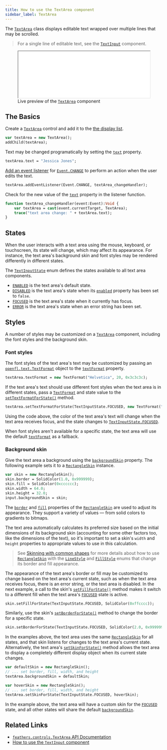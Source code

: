 ```yaml
---
title: How to use the TextArea component
sidebar_label: TextArea
---
```


The [`TextArea`](https://api.feathersui.com/current/feathers/controls/TextArea.html) class displays editable text wrapped over multiple lines that may be scrolled.

> For a single line of editable text, see the [`TextInput`](./text-input.md) component.

<figure>
<iframe src="/learn/haxe-openfl/samples/text-area.html" width="100%" height="150"></iframe>
<figcaption>Live preview of the <a href="https://api.feathersui.com/current/feathers/controls/TextArea.html"><code>TextArea</code></a> component</figcaption>
</figure>

## The Basics

Create a [`TextArea`](https://api.feathersui.com/current/feathers/controls/TextArea.html) control and add it to the [the display list](https://books.openfl.org/openfl-developers-guide/display-programming/basics-of-display-programming.html).

```haxe
var textArea = new TextArea();
addChild(textArea);
```

Text may be changed programatically by setting the [`text`](https://api.feathersui.com/current/feathers/controls/TextArea.html#text) property.

```haxe
textArea.text = "Jessica Jones";
```

[Add an event listener](https://books.openfl.org/openfl-developers-guide/handling-events/basics-of-handling-events.html) for [`Event.CHANGE`](https://api.openfl.org/openfl/events/Event.html#CHANGE) to perform an action when the user edits the text.

```haxe
textArea.addEventListener(Event.CHANGE, textArea_changeHandler);
```

Check for the new value of the [`text`](https://api.feathersui.com/current/feathers/controls/TextArea.html#text) property in the listener function.

```haxe
function textArea_changeHandler(event:Event):Void {
    var textArea = cast(event.currentTarget, TextArea);
    trace("text area change: " + textArea.text);
}
```

## States

When the user interacts with a text area using the mouse, keyboard, or touchscreen, its state will change, which may affect its appearance. For instance, the text area's background skin and font styles may be rendered differently in different states.

The [`TextInputState`](https://api.feathersui.com/current/feathers/controls/TextInputState.html) enum defines the states available to all text area components.

- [`ENABLED`](https://api.feathersui.com/current/feathers/controls/TextInputState.html#ENABLED) is the text area's default state.
- [`DISABLED`](https://api.feathersui.com/current/feathers/controls/TextInputState.html#DISABLED) is the text area's state when its [`enabled`](https://api.feathersui.com/current/feathers/core/IUIControl.html#enabled) property has been set to `false`.
- [`FOCUSED`](https://api.feathersui.com/current/feathers/controls/TextInputState.html#FOCUSED) is the text area's state when it currently has focus.
- [`ERROR`](https://api.feathersui.com/current/feathers/controls/TextInputState.html#ERROR) is the text area's state when an error string has been set.

## Styles

A number of styles may be customized on a [`TextArea`](https://api.feathersui.com/current/feathers/controls/TextArea.html) component, including the font styles and the background skin.

### Font styles

The font styles of the text area's text may be customized by passing an [`openfl.text.TextFormat`](https://api.openfl.org/openfl/text/TextFormat.html) object to the [`textFormat`](https://api.feathersui.com/current/feathers/controls/TextArea.html#textFormat) property.

```haxe
textArea.textFormat = new TextFormat("Helvetica", 20, 0x3c3c3c);
```

If the text area's text should use different font styles when the text area is in different states, pass a [`TextFormat`](https://api.openfl.org/openfl/text/TextFormat.html) and state value to the [`setTextFormatForState()`](https://api.feathersui.com/current/feathers/controls/TextArea.html#setTextFormatForState) method.

```haxe
textArea.setTextFormatForState(TextInputState.FOCUSED, new TextFormat("Helvetica", 20, 0xcc0000));
```

Using the code above, the color of the text area's text will change when the text area receives focus, and the state changes to [`TextInputState.FOCUSED`](https://api.feathersui.com/current/feathers/controls/TextInputState.html#FOCUSED).

When font styles aren't available for a specific state, the text area will use the default [`textFormat`](https://api.feathersui.com/current/feathers/controls/TextArea.html#textFormat) as a fallback.

### Background skin

Give the text area a background using the [`backgroundSkin`](https://api.feathersui.com/current/feathers/controls/TextArea.html#backgroundSkin) property. The following example sets it to a [`RectangleSkin`](https://api.feathersui.com/current/feathers/skins/RectangleSkin.html) instance.

```haxe
var skin = new RectangleSkin();
skin.border = SolidColor(1.0, 0x999999);
skin.fill = SolidColor(0xcccccc);
skin.width = 64.0;
skin.height = 32.0;
input.backgroundSkin = skin;
```

The [`border`](https://api.feathersui.com/current/feathers/skins/BaseGraphicsPathSkin.html#border) and [`fill`](https://api.feathersui.com/current/feathers/skins/BaseGraphicsPathSkin.html#fill) properties of the [`RectangleSkin`](https://api.feathersui.com/current/feathers/skins/RectangleSkin.html) are used to adjust its appearance. They support a variety of values — from solid colors to gradients to bitmaps.

The text area automatically calculates its preferred size based on the initial dimensions of its background skin (accounting for some other factors too, like the dimensions of the text), so it's important to set a skin's `width` and `height` properties to appropriate values to use in this calculation.

> See [Skinning with common shapes](./shape-skins.md) for more details about how to use [`RectangleSkin`](https://api.feathersui.com/current/feathers/skins/RectangleSkin.html) with the [`LineStyle`](https://api.feathersui.com/current/feathers/graphics/LineStyle.html) and [`FillStyle`](https://api.feathersui.com/current/feathers/graphics/FillStyle.html) enums that change its border and fill appearance.

The appearance of the text area's border or fill may be customized to change based on the text area's current state, such as when the text area receives focus, there is an error string, or the text area is disabled. In the next example, a call to the skin's [`setFillForState()`](https://api.feathersui.com/current/feathers/skins/RectangleSkin.html#setFillForState) method makes it switch to a different fill when the text area's [`FOCUSED`](https://api.feathersui.com/current/feathers/controls/TextInputState.html#FOCUSED) state is active.

```haxe
skin.setFillForState(TextInputState.FOCUSED, SolidColor(0xffcccc));
```

Similarly, use the skin's [`setBorderForState()`](https://api.feathersui.com/current/feathers/skins/RectangleSkin.html#setBorderForState) method to change the border for a specific state.

```haxe
skin.setBorderForState(TextInputState.FOCUSED, SolidColor(2.0, 0x999999));
```

In the examples above, the text area uses the same [`RectangleSkin`](https://api.feathersui.com/current/feathers/skins/RectangleSkin.html) for all states, and that skin listens for changes to the text area's current state. Alternatively, the text area's [`setSkinForState()`](https://api.feathersui.com/current/feathers/controls/TextArea.html#setSkinForState) method allows the text area to display a completely different display object when its current state changes.

```haxe
var defaultSkin = new RectangleSkin();
// ... set border, fill, width, and height
textArea.backgroundSkin = defaultSkin;

var hoverSkin = new RectangleSkin();
// ... set border, fill, width, and height
textArea.setSkinForState(TextInputState.FOCUSED, hoverSkin);
```

In the example above, the text area will have a custom skin for the [`FOCUSED`](https://api.feathersui.com/current/feathers/controls/TextInputState.html#FOCUSED) state, and all other states will share the default [`backgroundSkin`](https://api.feathersui.com/current/feathers/controls/TextArea.html#backgroundSkin).

## Related Links

- [`feathers.controls.TextArea` API Documentation](https://api.feathersui.com/current/feathers/controls/TextArea.html)
- [How to use the `TextInput` component](./text-input.md)
